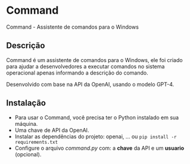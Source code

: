 # Command

Command - Assistente de comandos para o Windows

## Descrição

Command é um assistente de comandos para o Windows, ele foi criado para ajudar a desenvolvedores a executar comandos no sistema operacional apenas informando a descrição do comando.

Desenvolvido com base na API da OpenAI, usando o modelo GPT-4.

## Instalação

- Para usar o Command, você precisa ter o Python instalado em sua máquina.
- Uma chave de API da OpenAI.
- Instalar as dependências do projeto: openai, ... ou `pip install -r requirements.txt`
- Configure o arquivo _command.py_ com: a **chave** da API e um **usuario** (opcional).

